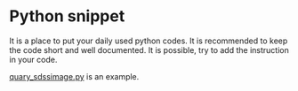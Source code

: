 # Python snippet

It is a place to put your daily used python codes. It is recommended to keep the code short and well documented. It is possible, try to add the instruction in your code. 

[quary_sdssimage.py](./quary_sdssimage.py) is an example.
